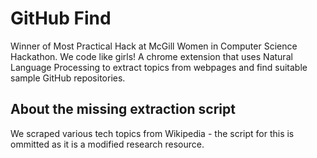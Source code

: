 # GitHub Find
Winner of Most Practical Hack at McGill Women in Computer Science Hackathon. 
We code like girls! A chrome extension that uses Natural Language Processing to extract topics from webpages and find suitable sample GitHub repositories.

## About the missing extraction script
We scraped various tech topics from Wikipedia - the script for this is ommitted as it is a modified research resource. 
